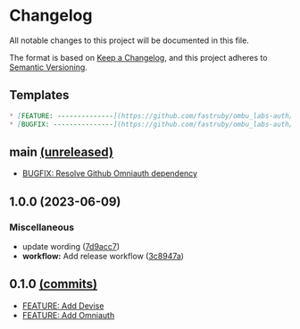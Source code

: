 # Changelog

All notable changes to this project will be documented in this file.

The format is based on [Keep a Changelog](https://keepachangelog.com/en/1.0.0/),
and this project adheres to [Semantic Versioning](https://semver.org/spec/v2.0.0.html).

## Templates

```markdown
* [FEATURE: --------------](https://github.com/fastruby/ombu_labs-auth/-----)
* [BUGFIX: ---------------](https://github.com/fastruby/ombu_labs-auth/-----)
```

## main [(unreleased)](https://github.com/fastruby/ombu_labs-auth/compare/6efa57eda3bd3f93e0f245342eb2a317574c32ff...main)

* [BUGFIX: Resolve Github Omniauth dependency](https://github.com/fastruby/ombu_labs-auth/pull/19)

## 1.0.0 (2023-06-09)


### Miscellaneous

* update wording ([7d9acc7](https://github.com/fastruby/ombu_labs-auth/commit/7d9acc7254d86ff6f2839ceb144da3d13218a646))
* **workflow:** Add release workflow ([3c8947a](https://github.com/fastruby/ombu_labs-auth/commit/3c8947ad5ae3b5fe3964287d11a37a6dc36604fe))

## 0.1.0 [(commits)](https://github.com/fastruby/ombu_labs-auth/compare/6efa57eda3bd3f93e0f245342eb2a317574c32ff...v0.1.0)

* [FEATURE: Add Devise](https://github.com/fastruby/ombu_labs-auth/pull/2)
* [FEATURE: Add Omniauth](https://github.com/fastruby/ombu_labs-auth/pull/3)
